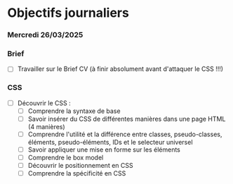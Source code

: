 # Objectifs journaliers

### Mercredi 26/03/2025

### Brief

- [ ] Travailler sur le Brief CV (à finir absolument avant d'attaquer le CSS !!!)

### CSS

- [ ] Découvrir le CSS :
  - [ ] Comprendre la syntaxe de base
  - [ ] Savoir insérer du CSS de différentes manières dans une page HTML (4 manières)
  - [ ] Comprendre l'utilité et la différence entre classes, pseudo-classes, éléments, pseudo-éléments, IDs et le selecteur universel
  - [ ] Savoir appliquer une mise en forme sur les éléments
  - [ ] Comprendre le box model
  - [ ] Découvrir le positionnement en CSS
  - [ ] Comprendre la spécificité en CSS
